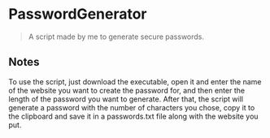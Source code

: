 # PasswordGenerator
> A script made by me to generate secure passwords.

## Notes
To use the script, just download the executable, open it and enter the name of the website you want to create the password for, and then enter the length of the password you want to generate.
After that, the script will generate a password with the number of characters you chose, copy it to the clipboard and save it in a passwords.txt file along with the website you put.
